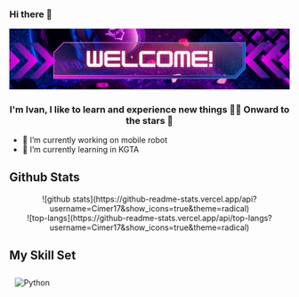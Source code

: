 ### Hi there 👋
<img src="https://github.com/Cimer17/Cimer17/blob/main/baner.png" alt="banner that says Sarah hart Landolt - software developer, artist, designer">

### <div align="center">I'm Ivan, I like to learn and experience new things 👨‍💻 Onward to the stars 🚀</div>  

- 🔭 I’m currently working on mobile robot
- 🌱 I’m currently learning in KGTA


## Github Stats
<div align="center">  
![github stats](https://github-readme-stats.vercel.app/api?username=Cimer17&show_icons=true&theme=radical)
</div>
</td><td valign="top" width="33%">
<div align="center"> 
![top-langs](https://github-readme-stats.vercel.app/api/top-langs?username=Cimer17&show_icons=true&theme=radical)  
</div>
</td></tr></table> 

## My Skill Set
<img style="margin: 10px" src="https://profilinator.rishav.dev/skills-assets/python-original.svg" alt="Python" height="50" />  
